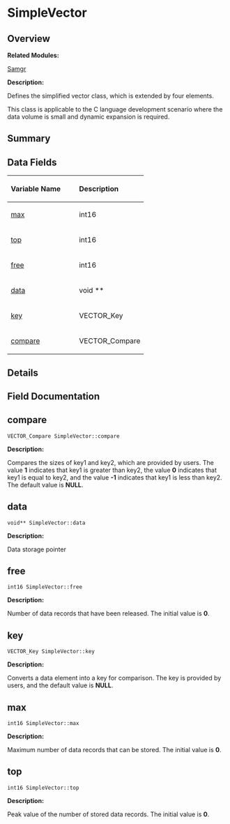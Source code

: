 # SimpleVector<a name="EN-US_TOPIC_0000001054598199"></a>

## **Overview**<a name="section58580887093537"></a>

**Related Modules:**

[Samgr](samgr.md)

**Description:**

Defines the simplified vector class, which is extended by four elements. 

This class is applicable to the C language development scenario where the data volume is small and dynamic expansion is required. 

## **Summary**<a name="section110296731093537"></a>

## Data Fields<a name="pub-attribs"></a>

<a name="table1389855274093537"></a>
<table><thead align="left"><tr id="row561221744093537"><th class="cellrowborder" valign="top" width="50%" id="mcps1.1.3.1.1"><p id="p366578840093537"><a name="p366578840093537"></a><a name="p366578840093537"></a>Variable Name</p>
</th>
<th class="cellrowborder" valign="top" width="50%" id="mcps1.1.3.1.2"><p id="p574936315093537"><a name="p574936315093537"></a><a name="p574936315093537"></a>Description</p>
</th>
</tr>
</thead>
<tbody><tr id="row694861042093537"><td class="cellrowborder" valign="top" width="50%" headers="mcps1.1.3.1.1 "><p id="p1465704935093537"><a name="p1465704935093537"></a><a name="p1465704935093537"></a><a href="simplevector.md#a68140ca4cc59df48c63963f1eda3f35c">max</a></p>
</td>
<td class="cellrowborder" valign="top" width="50%" headers="mcps1.1.3.1.2 "><p id="p885332762093537"><a name="p885332762093537"></a><a name="p885332762093537"></a>int16 </p>
</td>
</tr>
<tr id="row1173663396093537"><td class="cellrowborder" valign="top" width="50%" headers="mcps1.1.3.1.1 "><p id="p1777222871093537"><a name="p1777222871093537"></a><a name="p1777222871093537"></a><a href="simplevector.md#ac699cefa0c1003b8babbe2c0ea3134db">top</a></p>
</td>
<td class="cellrowborder" valign="top" width="50%" headers="mcps1.1.3.1.2 "><p id="p329177610093537"><a name="p329177610093537"></a><a name="p329177610093537"></a>int16 </p>
</td>
</tr>
<tr id="row2072992746093537"><td class="cellrowborder" valign="top" width="50%" headers="mcps1.1.3.1.1 "><p id="p2037843975093537"><a name="p2037843975093537"></a><a name="p2037843975093537"></a><a href="simplevector.md#a1ff1e71311df432f11fd2613cdbc1b16">free</a></p>
</td>
<td class="cellrowborder" valign="top" width="50%" headers="mcps1.1.3.1.2 "><p id="p507309671093537"><a name="p507309671093537"></a><a name="p507309671093537"></a>int16 </p>
</td>
</tr>
<tr id="row354275890093537"><td class="cellrowborder" valign="top" width="50%" headers="mcps1.1.3.1.1 "><p id="p1685897098093537"><a name="p1685897098093537"></a><a name="p1685897098093537"></a><a href="simplevector.md#a4674672209ae411544383a5399aee85b">data</a></p>
</td>
<td class="cellrowborder" valign="top" width="50%" headers="mcps1.1.3.1.2 "><p id="p1363667010093537"><a name="p1363667010093537"></a><a name="p1363667010093537"></a>void ** </p>
</td>
</tr>
<tr id="row341919456093537"><td class="cellrowborder" valign="top" width="50%" headers="mcps1.1.3.1.1 "><p id="p515992841093537"><a name="p515992841093537"></a><a name="p515992841093537"></a><a href="simplevector.md#a3e5edc51c8c7ef2536da2853986981ff">key</a></p>
</td>
<td class="cellrowborder" valign="top" width="50%" headers="mcps1.1.3.1.2 "><p id="p647264670093537"><a name="p647264670093537"></a><a name="p647264670093537"></a>VECTOR_Key </p>
</td>
</tr>
<tr id="row2022612634093537"><td class="cellrowborder" valign="top" width="50%" headers="mcps1.1.3.1.1 "><p id="p152124569093537"><a name="p152124569093537"></a><a name="p152124569093537"></a><a href="simplevector.md#a7661926c6a5d659ec2bff6533a7389fa">compare</a></p>
</td>
<td class="cellrowborder" valign="top" width="50%" headers="mcps1.1.3.1.2 "><p id="p43893625093537"><a name="p43893625093537"></a><a name="p43893625093537"></a>VECTOR_Compare </p>
</td>
</tr>
</tbody>
</table>

## **Details**<a name="section1058350055093537"></a>

## **Field Documentation**<a name="section891374100093537"></a>

## compare<a name="a7661926c6a5d659ec2bff6533a7389fa"></a>

```
VECTOR_Compare SimpleVector::compare
```

 **Description:**

Compares the sizes of key1 and key2, which are provided by users. The value  **1**  indicates that key1 is greater than key2, the value  **0**  indicates that key1 is equal to key2, and the value  **-1**  indicates that key1 is less than key2. The default value is  **NULL**. 

## data<a name="a4674672209ae411544383a5399aee85b"></a>

```
void** SimpleVector::data
```

 **Description:**

Data storage pointer 

## free<a name="a1ff1e71311df432f11fd2613cdbc1b16"></a>

```
int16 SimpleVector::free
```

 **Description:**

Number of data records that have been released. The initial value is  **0**. 

## key<a name="a3e5edc51c8c7ef2536da2853986981ff"></a>

```
VECTOR_Key SimpleVector::key
```

 **Description:**

Converts a data element into a key for comparison. The key is provided by users, and the default value is  **NULL**. 

## max<a name="a68140ca4cc59df48c63963f1eda3f35c"></a>

```
int16 SimpleVector::max
```

 **Description:**

Maximum number of data records that can be stored. The initial value is  **0**. 

## top<a name="ac699cefa0c1003b8babbe2c0ea3134db"></a>

```
int16 SimpleVector::top
```

 **Description:**

Peak value of the number of stored data records. The initial value is  **0**. 

